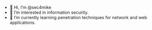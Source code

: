 - 👋 Hi, I’m @sec4mike
- 👀 I’m interested in information security.
- 🌱 I’m currently learning penetration techniques for network and web applications.


<!---
sec4mike/sec4mike is a ✨ special ✨ repository because its `README.md` (this file) appears on your GitHub profile.
You can click the Preview link to take a look at your changes.
--->

